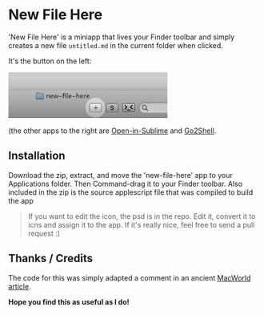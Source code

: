 # New File Here

'New File Here' is a miniapp that lives your Finder toolbar and simply creates a new file `untitled.md` in the current folder when clicked.

It's the button on the left:

![screenshot](screenshot.png)

(the other apps to the right are [Open-in-Sublime](https://github.com/pketh/open-in-sublime) and [Go2Shell](http://zipzapmac.com/Go2Shell).

## Installation

Download the zip, extract, and move the 'new-file-here' app to your Applications folder. Then Command-drag it to your Finder toolbar.
Also included in the zip is the source applescript file that was compiled to build the app

> If you want to edit the icon, the psd is in the repo. Edit it, convert it to icns and assign it to the app. If it's really nice, feel free to send a pull request :)

## Thanks / Credits

The code for this was simply adapted a comment in an ancient [MacWorld article](http://www.macworld.com/article/1151236/createnewfileservice.html).

**Hope you find this as useful as I do!**
